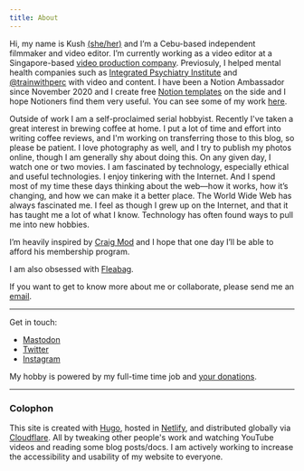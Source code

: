 ```yaml
---
title: About
---
```


Hi, my name is Kush [(she/her)](https://pronoun.is/she) and I’m a Cebu-based independent filmmaker and video editor. I’m currently working as a video editor at a Singapore-based [video production company](https://fewstones.com/). Previosuly, I helped mental health companies such as [Integrated Psychiatry Institute](https://psychiatryinstitute.com/) and [@trainwithperc](https://www.trainwithperc.com) with video and content. I have been a Notion Ambassador since November 2020 and I create free [Notion templates](https://krabf.gumroad.com/) on the side and I hope Notioners find them very useful. You can see some of my work [here](/work).
  
Outside of work I am a self-proclaimed serial hobbyist. Recently I've taken a great interest in brewing coffee at home. I put a lot of time and effort into writing coffee reviews, and I'm working on transferring those to this blog, so please be patient. I love photography as well, and I try to publish my photos online, though I am generally shy about doing this. On any given day, I watch one or two movies. I am fascinated by technology, especially ethical and useful technologies. I enjoy tinkering with the Internet. And I spend most of my time these days thinking about the web—how it works, how it’s changing, and how we can make it a better place. The World Wide Web has always fascinated me. I feel as though I grew up on the Internet, and that it has taught me a lot of what I know. Technology has often found ways to pull me into new hobbies.

I’m heavily inspired by [Craig Mod](https://craigmod.com/) and I hope that one day I’ll be able to afford his membership program. 

I am also obsessed with [Fleabag](https://en.wikipedia.org/wiki/Fleabag).

If you want to get to know more about me or collaborate, please send me an [email](mailto:krabfx@gmail.com).

<hr> 

Get in touch:

- [Mastodon](https://mastodon.social/@krabf)
- [Twitter](https://twitter.com/krabf_)
- [Instagram](https://instagram.com/krabf)

My hobby is powered by my full-time time job and [your donations](https://buymeacoff.ee/krabf).

<hr>

### Colophon


This site is created with [Hugo](https://gohugo.io/), hosted in [Netlify](https://www.netlify.com/), and distributed globally via [Cloudflare](https://www.cloudflare.com/). All by tweaking other people's work and watching YouTube videos and reading some blog posts/docs. I am actively working to increase the accessibility and usability of my website to everyone. 
